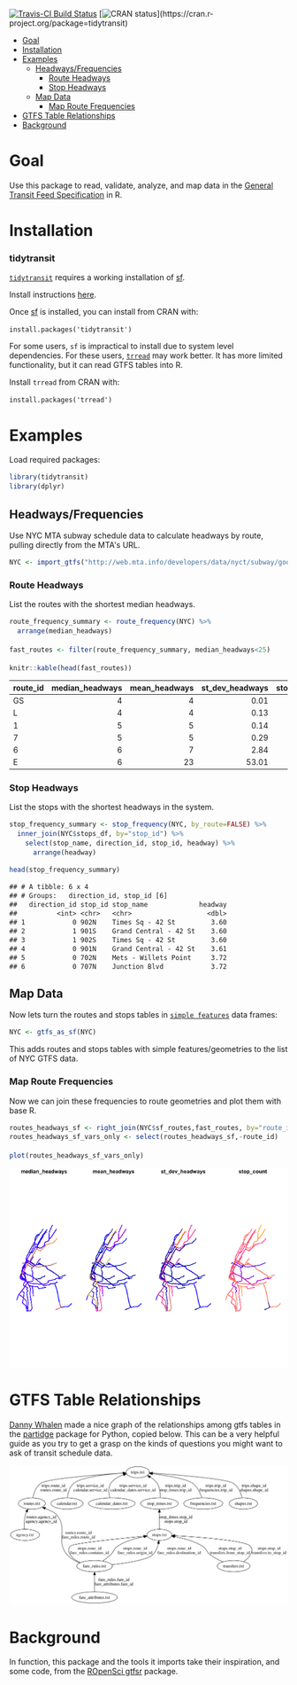 [![Travis-CI Build
Status](https://travis-ci.com/r-transit/tidytransit.svg?branch=master)](https://travis-ci.com/r-transit/tidytransit)
[![CRAN
status](https://www.r-pkg.org/badges/version/tidytransit?)](https://cran.r-project.org/package=tidytransit)

<!-- MarkdownTOC bracket="round" autolink="true" -->

- [Goal](#goal)
- [Installation](#installation)
- [Examples](#examples)
    - [Headways/Frequencies](#headwaysfrequencies)
        - [Route Headways](#route-headways)
        - [Stop Headways](#stop-headways)
    - [Map Data](#map-data)
        - [Map Route Frequencies](#map-route-frequencies)
- [GTFS Table Relationships](#gtfs-table-relationships)
- [Background](#background)

<!-- /MarkdownTOC -->

# Goal

Use this package to read, validate, analyze, and map data in the [General Transit Feed Specification](http://gtfs.org/) in R. 

# Installation

### tidytransit

[`tidytransit`](https://github.com/r-transit/tidytransit) requires a working installation of [sf](https://github.com/r-spatial/sf). 

Install instructions [here](https://github.com/r-spatial/sf#installing). 

Once [sf](https://github.com/r-spatial/sf) is installed, you can install from CRAN with: 

`install.packages('tidytransit')`

For some users, `sf` is impractical to install due to system level dependencies. For these users, [`trread`](https://github.com/r-transit/trread) may work better. It has more limited functionality, but it can read GTFS tables into R. 

Install `trread` from CRAN with:

`install.packages('trread')`

# Examples

Load required packages:

``` r
library(tidytransit)
library(dplyr)
```

## Headways/Frequencies

Use NYC MTA subway schedule data to calculate headways by route, pulling directly from the MTA's URL.

``` r
NYC <- import_gtfs("http://web.mta.info/developers/data/nyct/subway/google_transit.zip")
```

### Route Headways

List the routes with the shortest median headways.

``` r
route_frequency_summary <- route_frequency(NYC) %>%
  arrange(median_headways)

fast_routes <- filter(route_frequency_summary, median_headways<25)

knitr::kable(head(fast_routes))
```

| route\_id | median\_headways | mean\_headways | st\_dev\_headways | stop\_count |
| :-------- | ---------------: | -------------: | ----------------: | ----------: |
| GS        |                4 |              4 |              0.01 |           4 |
| L         |                4 |              4 |              0.13 |          48 |
| 1         |                5 |              5 |              0.14 |          76 |
| 7         |                5 |              5 |              0.29 |          44 |
| 6         |                6 |              7 |              2.84 |          76 |
| E         |                6 |             23 |             53.01 |          48 |

### Stop Headways

List the stops with the shortest headways in the system.

``` r
stop_frequency_summary <- stop_frequency(NYC, by_route=FALSE) %>%
  inner_join(NYC$stops_df, by="stop_id") %>%
    select(stop_name, direction_id, stop_id, headway) %>%
      arrange(headway)
```

``` r
head(stop_frequency_summary)
```

    ## # A tibble: 6 x 4
    ## # Groups:   direction_id, stop_id [6]
    ##   direction_id stop_id stop_name             headway
    ##          <int> <chr>   <chr>                   <dbl>
    ## 1            0 902N    Times Sq - 42 St         3.60
    ## 2            1 901S    Grand Central - 42 St    3.60
    ## 3            1 902S    Times Sq - 42 St         3.60
    ## 4            0 901N    Grand Central - 42 St    3.61
    ## 5            0 702N    Mets - Willets Point     3.72
    ## 6            0 707N    Junction Blvd            3.72

## Map Data

Now lets turn the routes and stops tables in [`simple features`](https://github.com/r-spatial/sf) data frames:

``` r
NYC <- gtfs_as_sf(NYC)
```

This adds routes and stops tables with simple features/geometries to the list of NYC GTFS data. 

### Map Route Frequencies

Now we can join these frequencies to route geometries and plot them with
base R.

``` r
routes_headways_sf <- right_join(NYC$sf_routes,fast_routes, by="route_id")
routes_headways_sf_vars_only <- select(routes_headways_sf,-route_id)

plot(routes_headways_sf_vars_only)
```

![](Readme_files/figure-gfm/plot1-1.png)<!-- -->

# GTFS Table Relationships

[Danny Whalen](https://github.com/invisiblefunnel) made a nice graph of
the relationships among gtfs tables in the
[partidge](https://github.com/remix/partridge) package for Python,
copied below. This can be a very helpful guide as you try to get a grasp
on the kinds of questions you might want to ask of transit schedule
data.

![gtfs-relationship-diagram](Readme_files/figure-gfm/dependency-graph.png)

# Background

In function, this package and the tools it imports take their inspiration, and some code, from the [ROpenSci gtfsr](https://github.com/ropensci/gtfsr) package.
